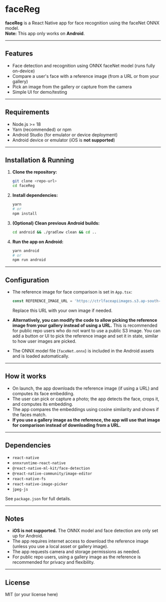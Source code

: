# faceReg

**faceReg** is a React Native app for face recognition using the faceNet ONNX model.  
**Note:** This app only works on **Android**.

---

## Features

- Face detection and recognition using ONNX faceNet model (runs fully on-device)
- Compare a user's face with a reference image (from a URL or from your gallery)
- Pick an image from the gallery or capture from the camera
- Simple UI for demo/testing

---

## Requirements

- Node.js >= 18
- Yarn (recommended) or npm
- Android Studio (for emulator or device deployment)
- Android device or emulator (iOS is **not supported**)

---

## Installation & Running

1. **Clone the repository:**
   ```sh
   git clone <repo-url>
   cd faceReg
   ```

2. **Install dependencies:**
   ```sh
   yarn
   # or
   npm install
   ```

3. **(Optional) Clean previous Android builds:**
   ```sh
   cd android && ./gradlew clean && cd ..
   ```

4. **Run the app on Android:**
   ```sh
   yarn android
   # or
   npm run android
   ```

---

## Configuration

- The reference image for face comparison is set in `App.tsx`:
  ```js
  const REFERENCE_IMAGE_URL = 'https://ctrlfaceapiimages.s3.ap-south-1.amazonaws.com/2.jpeg';
  ```
  Replace this URL with your own image if needed.

- **Alternatively, you can modify the code to allow picking the reference image from your gallery instead of using a URL.**
  This is recommended for public repo users who do not want to use a public S3 image. You can add a button or UI to pick the reference image and set it in state, similar to how user images are picked.

- The ONNX model file (`faceNet.onnx`) is included in the Android assets and is loaded automatically.

---

## How it works

- On launch, the app downloads the reference image (if using a URL) and computes its face embedding.
- The user can pick or capture a photo; the app detects the face, crops it, and computes its embedding.
- The app compares the embeddings using cosine similarity and shows if the faces match.
- **If you use a gallery image as the reference, the app will use that image for comparison instead of downloading from a URL.**

---

## Dependencies

- `react-native`
- `onnxruntime-react-native`
- `@react-native-ml-kit/face-detection`
- `@react-native-community/image-editor`
- `react-native-fs`
- `react-native-image-picker`
- `jpeg-js`

See `package.json` for full details.

---

## Notes

- **iOS is not supported.** The ONNX model and face detection are only set up for Android.
- The app requires internet access to download the reference image (unless you use a local asset or gallery image).
- The app requests camera and storage permissions as needed.
- For public repo users, using a gallery image as the reference is recommended for privacy and flexibility.

---

## License

MIT (or your license here)